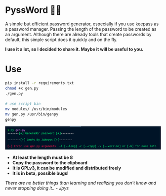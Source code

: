# PyssWord 🕵️‍♂️
A simple but efficient password generator, especially if you use keepass as a password manager. Passing the length of the password to be created as an argument.
Although there are already tools that create passwords by default, this simple script does it quickly and on the fly.


**I use it a lot, so I decided to share it. Maybe it will be useful to you.**


# Use 
```sh
pip install -r requirements.txt
chmod +x gen.py
./gen.py

# use script bin
mv modules/ /usr/bin/modules
mv gen.py /usr/bin/genpy
genpy
```

![](./img/v2.png)

- **At least the length must be 8**
- **Copy the password to the clipboard**
- **It is GPLv3, it can be modified and distributed freely**
- **It is in beta, possible bugs!**


*There are no better things than learning and realizing you don't know and never stopping doing it..  - Jpys*
